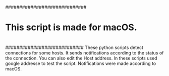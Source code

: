 #############################
#                                                      #
#  This script is made for macOS.  #
#                                                     #
############################
These python scripts detect connections for some hosts.
It sends notifications according to the status of the connection.
You can also edit the Host address.
In these scripts used google addresse to test the script.
Notifications were made according to macOS.